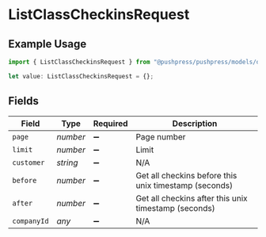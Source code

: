 # ListClassCheckinsRequest

## Example Usage

```typescript
import { ListClassCheckinsRequest } from "@pushpress/pushpress/models/operations";

let value: ListClassCheckinsRequest = {};
```

## Fields

| Field                                                 | Type                                                  | Required                                              | Description                                           |
| ----------------------------------------------------- | ----------------------------------------------------- | ----------------------------------------------------- | ----------------------------------------------------- |
| `page`                                                | *number*                                              | :heavy_minus_sign:                                    | Page number                                           |
| `limit`                                               | *number*                                              | :heavy_minus_sign:                                    | Limit                                                 |
| `customer`                                            | *string*                                              | :heavy_minus_sign:                                    | N/A                                                   |
| `before`                                              | *number*                                              | :heavy_minus_sign:                                    | Get all checkins before this unix timestamp (seconds) |
| `after`                                               | *number*                                              | :heavy_minus_sign:                                    | Get all checkins after this unix timestamp (seconds)  |
| `companyId`                                           | *any*                                                 | :heavy_minus_sign:                                    | N/A                                                   |